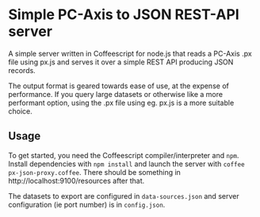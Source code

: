 # Simple PC-Axis to JSON REST-API server

A simple server written in Coffeescript for node.js that
reads a PC-Axis .px file using px.js and serves it over a
simple REST API producing JSON records.

The output format is geared towards ease of use, at the expense
of performance. If you query large datasets or otherwise like
a more performant option, using the .px file using eg. px.js
is a more suitable choice.

## Usage

To get started, you need the Coffeescript compiler/interpreter and
`npm`. Install dependencies with `npm install` and launch the server
with `coffee px-json-proxy.coffee`. There should be something in
http://localhost:9100/resources after that.

The datasets to export are configured in `data-sources.json` and
server configuration (ie port number) is in `config.json`.
